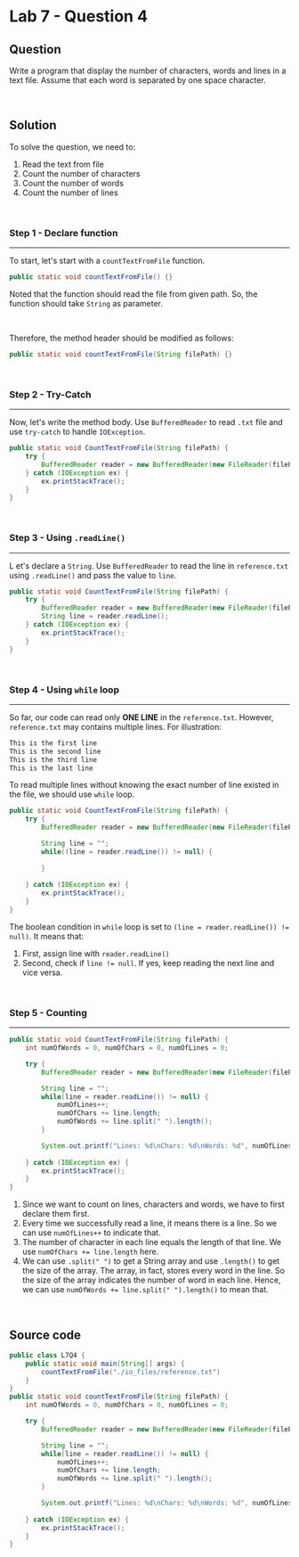 # Lab 7 - Question 4

## Question

Write a program that display the number of characters, words and lines in a text file.
Assume that each word is separated by one space character.

</br>

## Solution

To solve the question, we need to:

1. Read the text from file
2. Count the number of characters
3. Count the number of words
4. Count the number of lines

</br>

### Step 1 - Declare function

---

To start, let's start with a `countTextFromFile` function.

```java
public static void countTextFromFile() {}
```

Noted that the function should read the file from given path. So, the function should take `String` as parameter.

</br>

Therefore, the method header should be modified as follows:

```java
public static void countTextFromFile(String filePath) {}
```

</br>

### Step 2 - Try-Catch

---

Now, let's write the method body. Use `BufferedReader` to read `.txt` file and use `try-catch` to handle `IOException`.

```java
public static void CountTextFromFile(String filePath) {
    try {
        BufferedReader reader = new BufferedReader(new FileReader(filePath);
    } catch (IOException ex) {
        ex.printStackTrace();
    }
}
```

</br>

### Step 3 - Using `.readLine()`

---

L et's declare a `String`. Use `BufferedReader` to read the line in `reference.txt` using `.readLine()` and pass the value to `line`.

```java
public static void CountTextFromFile(String filePath) {
    try {
        BufferedReader reader = new BufferedReader(new FileReader(filePath));
        String line = reader.readLine();
    } catch (IOException ex) {
        ex.printStackTrace();
    }
}
```

</br>

### Step 4 - Using `while` loop

---

So far, our code can read only **ONE LINE** in the `reference.txt`. However, `reference.txt` may contains multiple lines. For illustration:

```md
This is the first line
This is the second line
This is the third line
This is the last line
```

To read multiple lines without knowing the exact number of line existed in the file, we should use `while` loop.

```java
public static void CountTextFromFile(String filePath) {
    try {
        BufferedReader reader = new BufferedReader(new FileReader(filePath));

        String line = "";
        while((line = reader.readLine()) != null) {
            
        }
        
    } catch (IOException ex) {
        ex.printStackTrace();
    }
}
```

The boolean condition in `while` loop is set to `(line = reader.readLine()) != null)`. It means that:

1. First, assign line with `reader.readLine()`
2. Second, check if `line != null`. If yes, keep reading the next line and vice versa.

</br>

### Step 5 - Counting

---

```java
public static void CountTextFromFile(String filePath) {
    int numOfWords = 0, numOfChars = 0, numOfLines = 0;

    try {
        BufferedReader reader = new BufferedReader(new FileReader(filePath));

        String line = "";
        while(line = reader.readLine()) != null) {
            numOfLines++;
            numOfChars += line.length;
            numOfWords += line.split(" ").length();
        }

        System.out.printf("Lines: %d\nChars: %d\nWords: %d", numOfLines, numOfChars, numOfWords);
        
    } catch (IOException ex) {
        ex.printStackTrace();
    }
}
```

1. Since we want to count on lines, characters and words, we have to first declare them first.
2. Every time we successfully read a line, it means there is a line. So we can use `numOfLines++` to indicate that.
3. The number of character in each line equals the length of that line. We use `numOfChars += line.length` here.
4. We can use `.split(" ")` to get a String array and use `.length()` to get the size of the array. The array, in fact, stores every word in the line. So the size of the array indicates the number of word in each line. Hence, we can use `numOfWords += line.split(" ").length()` to mean that.

</br>

## Source code

```java
public class L7Q4 {
    public static void main(String[] args) {
        countTextFromFile("./io_files/reference.txt")
    }
}
public static void countTextFromFile(String filePath) {
    int numOfWords = 0, numOfChars = 0, numOfLines = 0;

    try {
        BufferedReader reader = new BufferedReader(new FileReader(filePath));

        String line = "";
        while(line = reader.readLine()) != null) {
            numOfLines++;
            numOfChars += line.length;
            numOfWords += line.split(" ").length();
        }

        System.out.printf("Lines: %d\nChars: %d\nWords: %d", numOfLines, numOfChars, numOfWords);
        
    } catch (IOException ex) {
        ex.printStackTrace();
    }
}
```
